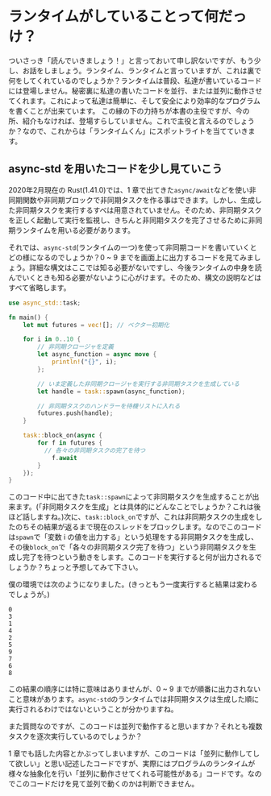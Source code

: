 # ランタイムがしていることって何だっけ？

ついさっき「読んでいきましょう！」と言っておいて申し訳ないですが、もう少し、お話をしましょう。ランタイム、ランタイムと言っていますが、これは裏で何をしてくれているのでしょうか？ランタイムは普段、私達が書いているコードには登場しません。秘密裏に私達の書いたコードを並行、または並列に動作させてくれます。これによって私達は簡単に、そして安全により効率的なプログラムを書くことが出来ています。
この縁の下の力持ちが本書の主役ですが、今の所、紹介もなければ、登場すらしていません。これで主役と言えるのでしょうか？なので、これからは「ランタイムくん」にスポットライトを当てていきます。

## async-std を用いたコードを少し見ていこう

2020年2月現在の Rust(1.41.0)では、1 章で出てきた`async/await`などを使い非同期関数や非同期ブロックで非同期タスクを作る事はできます。しかし、生成した非同期タスクを実行するすべは用意されていません。そのため、非同期タスクを正しく起動して実行を監視し、きちんと非同期タスクを完了させるために非同期ランタイムを用いる必要があります。

それでは、`async-std`(ランタイムの一つ)を使って非同期コードを書いていくとどの様になるのでしょうか？0 ~ 9 までを画面上に出力するコードを見てみましょう。詳細な構文はここでは知る必要がないですし、今後ランタイムの中身を読んでいくときも知る必要がないように心がけます。そのため、構文の説明などはすべて省略します。

```rust
use async_std::task;

fn main() {
    let mut futures = vec![]; // ベクター初期化

    for i in 0..10 {
        // 非同期クロージャを定義
        let async_function = async move {
            println!("{}", i);
        };

        // いま定義した非同期クロージャを実行する非同期タスクを生成している
        let handle = task::spawn(async_function);

        // 非同期タスクのハンドラーを待機リストに入れる
        futures.push(handle);
    }

    task::block_on(async {
        for f in futures {
          // 各々の非同期タスクの完了を待つ
            f.await
        }
    });
}
```

このコード中に出てきた`task::spawn`によって非同期タスクを生成することが出来ます。(「非同期タスクを生成」とは具体的にどんなことでしょうか？これは後ほど話しますね。)次に、`task::block_on`ですが、これは非同期タスクの生成をしたのちその結果が返るまで現在のスレッドをブロックします。なのでこのコードは`spawn`で「変数 i の値を出力する」という処理をする非同期タスクを生成し、その後`block_on`で「各々の非同期タスク完了を待つ」という非同期タスクを生成し完了を待つという動きをします。このコードを実行すると何が出力されるでしょうか？ちょっと予想してみて下さい。

僕の環境では次のようになりました。(きっともう一度実行すると結果は変わるでしょうが。)

```
0
3
1
4
2
5
9
7
6
8
```

この結果の順序には特に意味はありませんが、0 ~ 9 までが順番に出力されないこと意味があります。`async-std`のランタイムでは非同期タスクは生成した順に実行されるわけではないということが分かりますね。

また質問なのですが、このコードは並列で動作すると思いますか？それとも複数タスクを逐次実行しているのでしょうか？

1 章でも話した内容とかぶってしまいますが、このコードは「並列に動作してして欲しい」と思い記述したコードですが、実際にはプログラムのランタイムが様々な抽象化を行い「並列に動作させてくれる可能性がある」コードです。なのでこのコードだけを見て並列で動くのかは判断できません。

